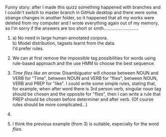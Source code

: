 Funny story: after I made this quizz something happened with branches and I couldn't switch to master branch in GitHub desktop
and there were some strange changes in another folder, so it happened that all my works were deleted from my computer
and I wrote everything again out of my memory, so I'm sorry if the answers are too short or smth............................


1. a) No need in large human-annotated corpora.  
b) Model distribution, tagsets learnt from the data.  
I'd prefer rules.

2. We can at first remove the impossible tag possibilities for words using rule-based approach and the use HMM to choose the best sequence.  

3. _Time flies like an arrow._
Disambiguator will choose between NOUN and VERB for "Time", between NOUN and VERB for "flies", between NOUN, VERB and PREP
for "like". I could write some simple rules, stating that, for example, when after word there is 3rd person verb, singular noun
tag should be chosen and the opposite for "flies", then I can write a rule that PREP should be chosen before determiner and after
verb. (Of course rules should be more complicated...)

4.

5. I think the previous example (from 3) is suitable, especially for the word _flies_.
